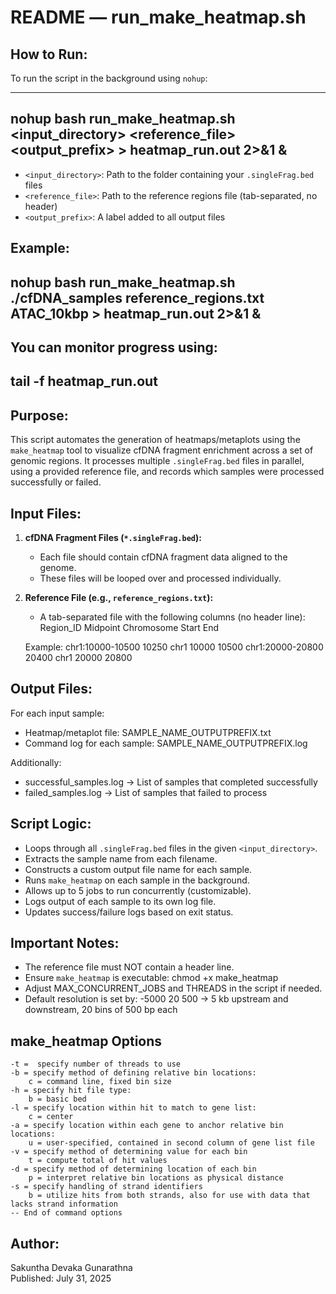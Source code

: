 README — run_make_heatmap.sh
=============================

How to Run:
-----------
To run the script in the background using `nohup`:

---------------------------------------------------------------------------------------------
nohup bash run_make_heatmap.sh <input_directory> <reference_file> <output_prefix> > heatmap_run.out 2>&1 &
---------------------------------------------------------------------------------------------

- `<input_directory>`: Path to the folder containing your `.singleFrag.bed` files  
- `<reference_file>`: Path to the reference regions file (tab-separated, no header)  
- `<output_prefix>`: A label added to all output files  

Example:
---------------------------------------------------------------------------------------------
nohup bash run_make_heatmap.sh ./cfDNA_samples reference_regions.txt ATAC_10kbp > heatmap_run.out 2>&1 &
---------------------------------------------------------------------------------------------

You can monitor progress using:
---------------------------------------------------------------------------------------------
tail -f heatmap_run.out
---------------------------------------------------------------------------------------------

Purpose:
--------
This script automates the generation of heatmaps/metaplots using the `make_heatmap` tool 
to visualize cfDNA fragment enrichment across a set of genomic regions. 
It processes multiple `.singleFrag.bed` files in parallel, using a provided reference file, 
and records which samples were processed successfully or failed.

Input Files:
------------
1. **cfDNA Fragment Files (`*.singleFrag.bed`):**
   - Each file should contain cfDNA fragment data aligned to the genome.
   - These files will be looped over and processed individually.

2. **Reference File (e.g., `reference_regions.txt`):**
   - A tab-separated file with the following columns (no header line):
     Region_ID    Midpoint    Chromosome    Start    End

   Example:
   chr1:10000-10500    10250    chr1    10000    10500
   chr1:20000-20800    20400    chr1    20000    20800

Output Files:
-------------
For each input sample:
- Heatmap/metaplot file:
  SAMPLE_NAME_OUTPUTPREFIX.txt
- Command log for each sample:
  SAMPLE_NAME_OUTPUTPREFIX.log

Additionally:
- successful_samples.log → List of samples that completed successfully
- failed_samples.log → List of samples that failed to process

Script Logic:
-------------
- Loops through all `.singleFrag.bed` files in the given `<input_directory>`.
- Extracts the sample name from each filename.
- Constructs a custom output file name for each sample.
- Runs `make_heatmap` on each sample in the background.
- Allows up to 5 jobs to run concurrently (customizable).
- Logs output of each sample to its own log file.
- Updates success/failure logs based on exit status.

Important Notes:
----------------
- The reference file must NOT contain a header line.
- Ensure `make_heatmap` is executable:
  chmod +x make_heatmap
- Adjust MAX_CONCURRENT_JOBS and THREADS in the script if needed.
- Default resolution is set by: -5000 20 500
  → 5 kb upstream and downstream, 20 bins of 500 bp each

make_heatmap Options
-------------
	-t =  specify number of threads to use
	-b = specify method of defining relative bin locations:
		c = command line, fixed bin size
	-h = specify hit file type:
		b = basic bed
	-l = specify location within hit to match to gene list:
		c = center
	-a = specify location within each gene to anchor relative bin locations:
		u = user-specified, contained in second column of gene list file
	-v = specify method of determining value for each bin
		t = compute total of hit values
	-d = specify method of determining location of each bin
		p = interpret relative bin locations as physical distance
	-s = specify handling of strand identifiers
		b = utilize hits from both strands, also for use with data that lacks strand information
	-- End of command options

Author:
-------
Sakuntha Devaka Gunarathna  
Published: July 31, 2025
